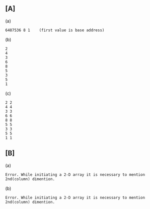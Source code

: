 ## [A]

   (a)

    6487536 8 1    (first value is base address)

   (b)

    2
    4
    3
    6
    8
    5
    3
    5
    1

   (c)

    2 2
    4 4
    3 3
    6 6
    8 8
    5 5
    3 3
    5 5
    1 1

## [B]

   (a)

    Error. While initiating a 2-D array it is necessary to mention 2nd(column) dimention.

   (b)

    Error. While initiating a 2-D array it is necessary to mention 2nd(column) dimention.    
